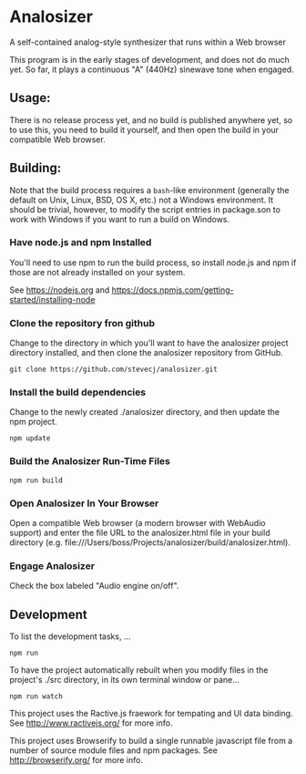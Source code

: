 # Analosizer

A self-contained analog-style synthesizer that runs within a Web browser

This program is in the early stages of development, and does not do
much yet.  So far, it plays a continuous "A" (440Hz) sinewave tone when
engaged.

## Usage:

There is no release process yet, and no build is published anywhere yet,
so to use this, you need to build it yourself, and then open the build
in your compatible Web browser.

## Building:

Note that the build process requires a `bash`-like environment (generally
the default on Unix, Linux, BSD, OS X, etc.) not a Windows environment.
It should be trivial, however, to modify the script entries in package.son
to work with Windows if you want to run a build on Windows.

### Have node.js and npm Installed

You'll need to use npm to run the build process, so install node.js and
npm if those are not already installed on your system.

See https://nodejs.org and
https://docs.npmjs.com/getting-started/installing-node

### Clone the repository fron github

Change to the directory in which you'll want to have the analosizer
project directory installed, and then clone the analosizer repository
from GitHub.

    git clone https://github.com/stevecj/analosizer.git

### Install the build dependencies

Change to the newly created ./analosizer directory, and then update the
npm project.

    npm update

### Build the Analosizer Run-Time Files

    npm run build

### Open Analosizer In Your Browser

Open a compatible Web browser (a modern browser with WebAudio support) and
enter the file URL to the analosizer.html file in your build directory
(e.g. file:///Users/boss/Projects/analosizer/build/analosizer.html).

### Engage Analosizer

Check the box labeled "Audio engine on/off".

## Development

To list the development tasks, ...

    npm run

To have the project automatically rebuilt when you modify files in the
project's ./src directory, in its own terminal window or pane...

    npm run watch

This project uses the Ractive.js fraework for tempating and UI data
binding.  See http://www.ractivejs.org/ for more info.

This project uses Browserify to build a single runnable javascript file
from a number of source module files and npm packages.  See
http://browserify.org/ for more info.
